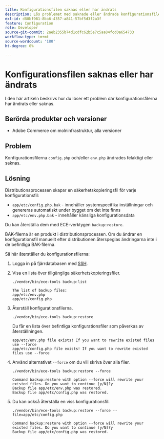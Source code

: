 ```yaml
---
title: Konfigurationsfilen saknas eller har ändrats
description: Lös problemet med saknade eller ändrade konfigurationsfiler för Adobe Commerce.
exl-id: d80bf981-8ba6-4357-a841-57bf5d3f2a3f
feature: Configuration
role: Developer
source-git-commit: 2aeb2355b74d1cdfc62b5e7c5aa04fcd0a654733
workflow-type: tm+mt
source-wordcount: '180'
ht-degree: 0%

---
```


# Konfigurationsfilen saknas eller har ändrats

I den här artikeln beskrivs hur du löser ett problem där konfigurationsfilerna har ändrats eller saknas.

## Berörda produkter och versioner

* Adobe Commerce om molninfrastruktur, alla versioner

## Problem

Konfigurationsfilerna `config.php` och/eller `env.php` ändrades felaktigt eller saknas.

## Lösning

Distributionsprocessen skapar en säkerhetskopieringsfil för varje konfigurationsfil:

* `app/etc/config.php.bak` - innehåller systemspecifika inställningar och genereras automatiskt under bygget om det inte finns
* `app/etc/env.php.bak` - innehåller känsliga konfigurationsdata

Du kan återställa dem med ECE-verktygen `backup:restore`.

BAK-filerna är en produkt i distributionsprocessen. Om du ändrar en konfigurationsfil manuellt efter distributionen återspeglas ändringarna inte i de befintliga BAK-filerna.

Så här återställer du konfigurationsfilerna:

1. Logga in på fjärrdatabasen med [SSH](https://experienceleague.adobe.com/en/docs/commerce-cloud-service/user-guide/develop/secure-connections#ssh).
1. Visa en lista över tillgängliga säkerhetskopieringsfiler.

   ```
   ./vendor/bin/ece-tools backup:list
   ```

   ```
   The list of backup files:
   app/etc/env.php
   app/etc/config.php
   ```

1. Återställ konfigurationsfilerna.

   ```
   ./vendor/bin/ece-tools backup:restore
   ```

   Du får en lista över befintliga konfigurationsfiler som påverkas av återställningen.

   ```
   app/etc/env.php file exists! If you want to rewrite existed files use --force
   app/etc/config.php file exists! If you want to rewrite existed files use --force
   ```

1. Använd alternativet `--force` om du vill skriva över alla filer.

   ```
   ./vendor/bin/ece-tools backup:restore --force
   ```

   ```
   Command backup:restore with option --force will rewrite your existed files. Do you want to continue [y/N]?y
   Backup file app/etc/env.php was restored.
   Backup file app/etc/config.php was restored.
   ```

1. Du kan också återställa en viss konfigurationsfil.

   ```
   ./vendor/bin/ece-tools backup:restore --force --file=app/etc/config.php
   ```

   ```
   Command backup:restore with option --force will rewrite your existed files. Do you want to continue [y/N]?y
   Backup file app/etc/config.php was restored.
   ```
